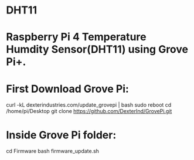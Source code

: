 # DHT11

# Raspberry Pi 4 Temperature Humdity Sensor(DHT11) using Grove Pi+.

# First Download Grove Pi:

curl -kL dexterindustries.com/update_grovepi | bash
sudo reboot
cd /home/pi/Desktop
git clone https://github.com/DexterInd/GrovePi.git

# Inside Grove Pi folder:

cd Firmware
bash firmware_update.sh
